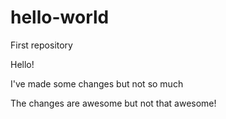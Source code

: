 # hello-world
First repository


Hello!

I've made some changes but not so much

The changes are awesome but not that awesome!
